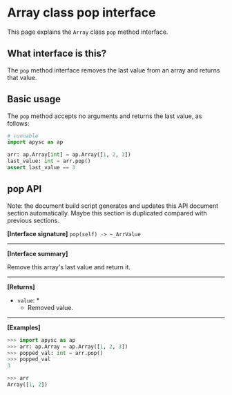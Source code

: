 # Array class pop interface

This page explains the `Array` class `pop` method interface.

## What interface is this?

The `pop` method interface removes the last value from an array and returns that value.

## Basic usage

The `pop` method accepts no arguments and returns the last value, as follows:

```py
# runnable
import apysc as ap

arr: ap.Array[int] = ap.Array([1, 2, 3])
last_value: int = arr.pop()
assert last_value == 3
```

## pop API

<!-- Docstring: apysc._type.array.Array.pop -->

<span class="inconspicuous-txt">Note: the document build script generates and updates this API document section automatically. Maybe this section is duplicated compared with previous sections.</span>

**[Interface signature]** `pop(self) -> ~_ArrValue`<hr>

**[Interface summary]**

Remove this array's last value and return it.<hr>

**[Returns]**

- `value`: *
  - Removed value.

<hr>

**[Examples]**

```py
>>> import apysc as ap
>>> arr: ap.Array = ap.Array([1, 2, 3])
>>> popped_val: int = arr.pop()
>>> popped_val
3

>>> arr
Array([1, 2])
```